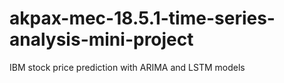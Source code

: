 # akpax-mec-18.5.1-time-series-analysis-mini-project
IBM stock price prediction with ARIMA and LSTM models
